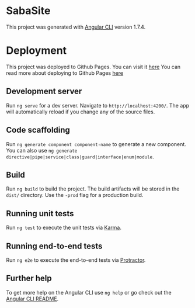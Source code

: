 # SabaSite

This project was generated with [Angular CLI](https://github.com/angular/angular-cli) version 1.7.4.

# Deployment

This project was deployed to Github Pages. You can visit it [here](https://saba-kal.github.io/saba-site/about)
You can read more about deploying to Github Pages [here](https://alligator.io/angular/deploying-angular-app-github-pages/)

## Development server

Run `ng serve` for a dev server. Navigate to `http://localhost:4200/`. The app will automatically reload if you change any of the source files.

## Code scaffolding

Run `ng generate component component-name` to generate a new component. You can also use `ng generate directive|pipe|service|class|guard|interface|enum|module`.

## Build

Run `ng build` to build the project. The build artifacts will be stored in the `dist/` directory. Use the `-prod` flag for a production build.

## Running unit tests

Run `ng test` to execute the unit tests via [Karma](https://karma-runner.github.io).

## Running end-to-end tests

Run `ng e2e` to execute the end-to-end tests via [Protractor](http://www.protractortest.org/).

## Further help

To get more help on the Angular CLI use `ng help` or go check out the [Angular CLI README](https://github.com/angular/angular-cli/blob/master/README.md).
